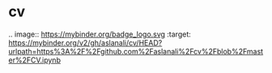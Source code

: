 # cv
.. image:: https://mybinder.org/badge_logo.svg
 :target: https://mybinder.org/v2/gh/aslanali/cv/HEAD?urlpath=https%3A%2F%2Fgithub.com%2Faslanali%2Fcv%2Fblob%2Fmaster%2FCV.ipynb
